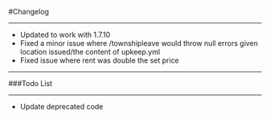 #Changelog
___
-	Updated to work with 1.7.10
-	Fixed a minor issue where /townshipleave would throw null errors given location issued/the content of upkeep.yml
-	Fixed issue where rent was double the set price

---



###Todo List
___
-	Update deprecated code
